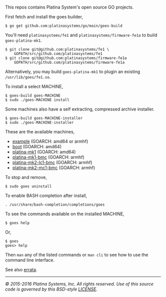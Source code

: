 This repos contains Platina System's open source GO projects.

First fetch and install the goes builder,

```console
$ go get github.com:platinasystems/go/main/goes-build
```

You'll need `platinasystems/fe1` and `platinasystems/firmware-fe1a` to build
`goes-platina-mk1`.

```console
$ git clone git@github.com:platinasystems/fe1 \
	GOPATH/src/github.com/platinasystems/fe1
$ git clone git@github.com:platinasystems/firmware-fe1a 
	GOPATH/src/github.com/platinasystems/firmware-fe1a
```

Alternatively, you may build `goes-platina-mk1` to plugin an existing
`/usr/lib/goes/fe1.so`.

To install a select MACHINE,

```console
$ goes-build goes-MACHINE
$ sudo ./goes-MACHINE install
```

Some machines also have a self extracting, compressed archive installer.

```console
$ goes-build goes-MACHINE-installer
$ sudo ./goes-MACHINE-installer
```

These are the available machines,

- [example] \(GOARCH: amd64 or armhf)
- [boot] \(GOARCH: amd64)
- [platina-mk1] \(GOARCH: amd64)
- [platina-mk1-bmc] \(GOARCH: armhf)
- [platina-mk2-lc1-bmc] \(GOARCH: armhf)
- [platina-mk2-mc1-bmc] \(GOARCH: armhf)

To stop and remove,

```console
$ sudo goes uninstall
```

To enable BASH completion after install,

```console
. /usr/share/bash-completion/completions/goes
```

To see the commands available on the installed MACHINE,

```console
$ goes help
```

Or,

```console
$ goes
goes> help
```

Then `man` any of the listed commands or `man cli` to see how to use the
command line interface.

See also [errata].

---

*&copy; 2015-2016 Platina Systems, Inc. All rights reserved.
Use of this source code is governed by this BSD-style [LICENSE].*

[LICENSE]: LICENSE
[errata]: docs/Errata.md
[example]: main/goes-example/README.md
[boot]: main/goes-boot/README.md
[platina-mk1]: main/goes-platina-mk1/README.md
[platina-mk1-bmc]: main/goes-platina-mk1-bmc/README.md
[platina-mk2-lc1-bmc]: main/goes-platina-mk2-lc1-bmc/README.md
[platina-mk2-mc1-bmc]: main/goes-platina-mk2-mc1-bmc/README.md
